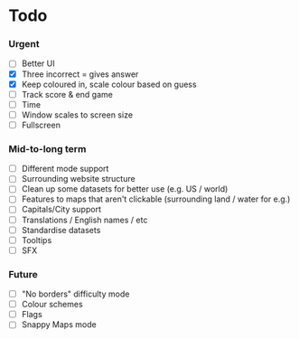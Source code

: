 # Todo

### Urgent

- [ ] Better UI
- [x] Three incorrect = gives answer
- [x] Keep coloured in, scale colour based on guess
- [ ] Track score & end game
- [ ] Time
- [ ] Window scales to screen size
- [ ] Fullscreen

### Mid-to-long term
- [ ] Different mode support
- [ ] Surrounding website structure
- [ ] Clean up some datasets for better use (e.g. US / world)
- [ ] Features to maps that aren't clickable (surrounding land / water for e.g.)
- [ ] Capitals/City support
- [ ] Translations / English names / etc
- [ ] Standardise datasets
- [ ] Tooltips
- [ ] SFX

### Future
- [ ] "No borders" difficulty mode
- [ ] Colour schemes
- [ ] Flags
- [ ] Snappy Maps mode